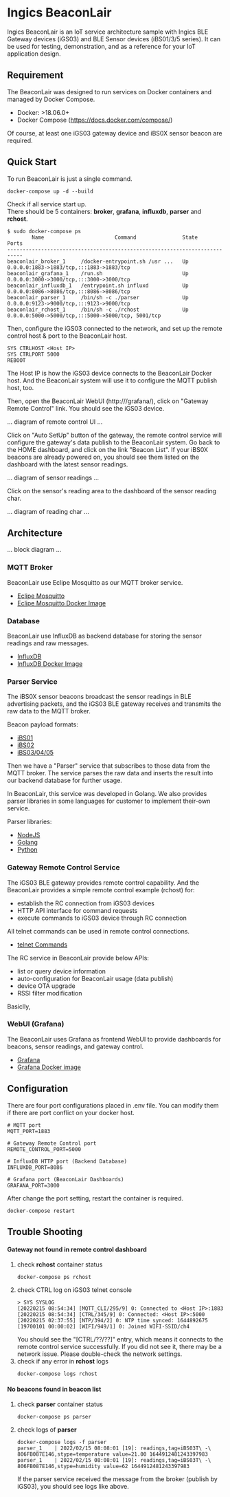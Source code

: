 # Ingics BeaconLair

Ingics BeaconLair is an IoT service architecture sample with Ingics BLE Gateway devices (iGS03) and BLE Sensor devices (iBS01/3/5 series). It can be used for testing, demonstration, and as a reference for your IoT application design.

## Requirement

The BeaconLair was designed to run services on Docker containers and managed by Docker Compose.
- Docker:  >18.06.0+
- Docker Compose (https://docs.docker.com/compose/)

Of course, at least one iGS03 gateway device and iBS0X sensor beacon are required.

## Quick Start

To run BeaconLair is just a single command.
```
docker-compose up -d --build
```

Check if all service start up.</br>
There should be 5 containers: <b>broker</b>, <b>grafana</b>, <b>influxdb</b>, <b>parser</b> and <b>rchost</b>.
```
$ sudo docker-compose ps
        Name                       Command               State                         Ports
---------------------------------------------------------------------------
beaconlair_broker_1     /docker-entrypoint.sh /usr ...   Up      0.0.0.0:1883->1883/tcp,:::1883->1883/tcp
beaconlair_grafana_1    /run.sh                          Up      0.0.0.0:3000->3000/tcp,:::3000->3000/tcp
beaconlair_influxdb_1   /entrypoint.sh influxd           Up      0.0.0.0:8086->8086/tcp,:::8086->8086/tcp
beaconlair_parser_1     /bin/sh -c ./parser              Up      0.0.0.0:9123->9000/tcp,:::9123->9000/tcp
beaconlair_rchost_1     /bin/sh -c ./rchost              Up      0.0.0.0:5000->5000/tcp,:::5000->5000/tcp, 5001/tcp
```

Then, configure the iGS03 connected to the network, and set up the remote control host & port to the BeaconLair host.
```
SYS CTRLHOST <Host IP>
SYS CTRLPORT 5000
REBOOT
```
The Host IP is how the iGS03 device connects to the BeaconLair Docker host. And the BeaconLair system will use it to configure the MQTT publish host, too.

Then, open the BeaconLair WebUI (http://<Host IP>/grafana/), click on "Gateway Remote Control" link. You should see the iGS03 device.

... diagram of remote control UI ...

Click on "Auto SetUp" button of the gateway, the remote control service will configure the gateway's data publish to the BeaconLair system. Go back to the HOME dashboard, and click on the link "Beacon List". If your iBS0X beacons are already powered on, you should see them listed on the dashboard with the latest sensor readings.

... diagram of sensor readings ...

Click on the sensor's reading area to the dashboard of the sensor reading char.

... diagram of reading char ...

## Architecture

... block diagram ...

### MQTT Broker

BeaconLair use Eclipe Mosquitto as our MQTT broker service.
- [Eclipe Mosquitto](https://mosquitto.org/)
- [Eclipe Mosquitto Docker Image](https://hub.docker.com/_/eclipse-mosquitto)

### Database

BeaconLair use InfluxDB as backend database for storing the sensor readings and raw messages.
- [InfluxDB](https://www.influxdata.com/)
- [InfluxDB Docker Image](https://hub.docker.com/_/influxdb)

### Parser Service

The iBS0X sensor beacons broadcast the sensor readings in BLE advertising packets, and the iGS03 BLE gateway receives and transmits the raw data to the MQTT broker.

Beacon payload formats:
- [iBS01](https://www.ingics.com/doc/Beacon/BC0034_iBS_Sensor_Beacon_Payload.pdf)
- [iBS02](https://www.ingics.com/doc/Beacon/BC0034_iBS_Sensor_Beacon_Payload.pdf)
- [iBS03/04/05](https://www.ingics.com/doc/Beacon/BC0034_iBS_Sensor_Beacon_Payload.pdf)

Then we have a "Parser" service that subscribes to those data from the MQTT broker. The service parses the raw data and inserts the result into our backend database for further usage.

In BeaconLair, this service was developed in Golang. We also provides parser libraries in some languages for customer to implement their-own service.

Parser libraries:
- [NodeJS](https://github.com/ingics/ingics-message-parser)
- [Golang](https://github.com/ingics/ingics-parser-go)
- [Python](https://github.com/ingics/ingics-message-parser-py)

### Gateway Remote Control Service

The iGS03 BLE gateway provides remote control capability. And the BeaconLair provides a simple remote control example (rchost) for:
- establish the RC connection from iGS03 devices
- HTTP API interface for command requests
- execute commands to iGS03 device through RC connection

All telnet commands can be used in remote control connections.
- [telnet Commands](https://www.ingics.com/doc/Gateway/GW0017_iGS03_Telnet_Command.pdf)

The RC service in BeaconLair provide below APIs:
- list or query device information
- auto-configuration for BeaconLair usage (data publish)
- device OTA upgrade
- RSSI filter modification

Basiclly,

### WebUI (Grafana)

The BeaconLair uses Grafana as frontend WebUI to provide dashboards for beacons, sensor readings, and gateway control.
- [Grafana](https://grafana.com/)
- [Grafana Docker image](https://hub.docker.com/r/grafana/grafana-enterprise)

## Configuration

There are four port configurations placed in .env file.
You can modify them if there are port conflict on your docker host.
```
# MQTT port
MQTT_PORT=1883

# Gateway Remote Control port
REMOTE_CONTROL_PORT=5000

# InfluxDB HTTP port (Backend Database)
INFLUXDB_PORT=8086

# Grafana port (BeaconLair Dashboards)
GRAFANA_PORT=3000
```
After change the port setting, restart the container is required.
```
docker-compose restart
```

## Trouble Shooting

#### Gateway not found in remote control dashboard

1. check <b>rchost</b> container status
   ```
   docker-compose ps rchost
   ```
2. check CTRL log on iGS03 telnet console
   ```
   > SYS SYSLOG
   [20220215 08:54:34] [MQTT_CLI/295/9] 0: Connected to <Host IP>:1883
   [20220215 08:54:34] [CTRL/345/9] 0: Connected: <Host IP>:5000
   [20220215 02:37:55] [NTP/394/2] 0: NTP time synced: 1644892675
   [19700101 00:00:02] [WIFI/949/1] 0: Joined WIFI-SSID/ch4
   ```
   You should see the "[CTRL/??/??]" entry, which means it connects to the remote control service successfully. If you did not see it, there may be a network issue. Please double-check the network settings.
3. check if any error in <b>rchost</b> logs
   ```
   docker-compose logs rchost
   ```

#### No beacons found in beacon list
1. check <b>parser</b> container status
   ```
   docker-compose ps parser
   ```
2. check logs of <b>parser</b>
   ```
   docker-compose logs -f parser
   parser_1    | 2022/02/15 08:08:01 [19]: readings,tag=iBS03T\ -\ 806FB087E146,stype=temperature value=21.00 1644912481243397983
   parser_1    | 2022/02/15 08:08:01 [19]: readings,tag=iBS03T\ -\ 806FB087E146,stype=humidity value=62 1644912481243397983
   ```
   If the parser service received the message from the broker (publish by iGS03), you should see logs like above.
